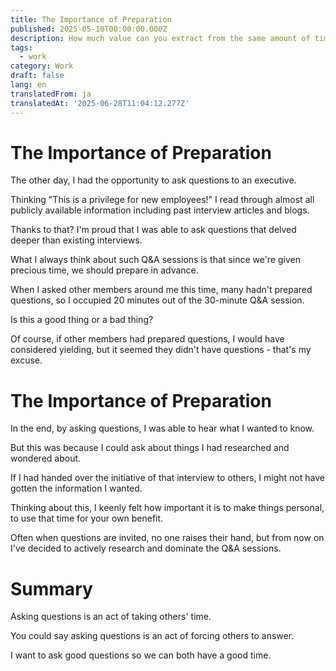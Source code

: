 ```yaml
---
title: The Importance of Preparation
published: 2025-05-10T00:00:00.000Z
description: How much value can you extract from the same amount of time
tags:
  - work
category: Work
draft: false
lang: en
translatedFrom: ja
translatedAt: '2025-06-28T11:04:12.277Z'
---
```


# The Importance of Preparation

The other day, I had the opportunity to ask questions to an executive.

Thinking "This is a privilege for new employees!" I read through almost all publicly available information including past interview articles and blogs.

Thanks to that? I'm proud that I was able to ask questions that delved deeper than existing interviews.

What I always think about such Q&A sessions is that since we're given precious time, we should prepare in advance.

When I asked other members around me this time, many hadn't prepared questions, so I occupied 20 minutes out of the 30-minute Q&A session.

Is this a good thing or a bad thing?

Of course, if other members had prepared questions, I would have considered yielding, but it seemed they didn't have questions - that's my excuse.

# The Importance of Preparation

In the end, by asking questions, I was able to hear what I wanted to know.

But this was because I could ask about things I had researched and wondered about.

If I had handed over the initiative of that interview to others, I might not have gotten the information I wanted.

Thinking about this, I keenly felt how important it is to make things personal, to use that time for your own benefit.

Often when questions are invited, no one raises their hand, but from now on I've decided to actively research and dominate the Q&A sessions.

# Summary

Asking questions is an act of taking others' time.

You could say asking questions is an act of forcing others to answer.

I want to ask good questions so we can both have a good time.
